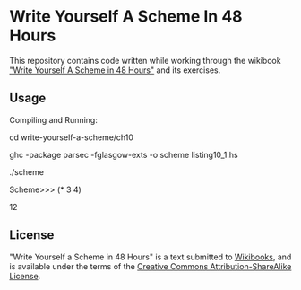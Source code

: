 # Write Yourself A Scheme In 48 Hours

This repository contains code written while working through the wikibook 
["Write Yourself A Scheme in 48 Hours"](https://en.wikibooks.org/wiki/Write_Yourself_a_Scheme_in_48_Hours) and its exercises. 

## Usage

Compiling and Running:

cd write-yourself-a-scheme/ch10

ghc -package parsec -fglasgow-exts -o scheme listing10_1.hs

./scheme

Scheme>>>  (* 3 4)

12

## License

"Write Yourself a Scheme in 48 Hours" is a text submitted to [Wikibooks](https://en.wikibooks.org/wiki/Main_Page), and is available under the terms of the [Creative Commons Attribution-ShareAlike License](https://creativecommons.org/licenses/by-sa/3.0/). 
